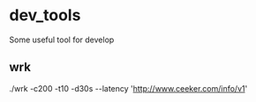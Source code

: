 # dev_tools
Some useful tool for develop

## wrk
./wrk -c200 -t10 -d30s --latency 'http://www.ceeker.com/info/v1'
